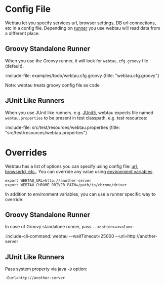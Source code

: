 # Config File

Webtau let you specify services url, browser settings, DB url connections, etc in a config file.
Depending on [runner](getting-started/installation) you use webtau will read data from a different place.

## Groovy Standalone Runner

When you use the Groovy runner, it will look for `webtau.cfg.groovy` file (default). 

:include-file: examples/todo/webtau.cfg.groovy {title: "webtau.cfg.groovy"}

Note: webtau treats groovy config file as code

## JUnit Like Runners

When you use JUnit like runners, e.g. [JUnit5](getting-started/installation#junit5), webtau expects file named
`webtau.properties` to be present in test classpath, e.g. test resources:

:include-file: src/test/resources/webtau.properties {title: "src/test/resources/webtau.properties"}

# Overrides

Webtau has a list of options you can specify using config file: [url, browserId, etc.](configuration/options).
You can override any value using [environment variables](configuration/options#environment-variable-options):

```
export WEBTAU_URL=http://another-server
export WEBTAU_CHROME_DRIVER_PATH=/path/to/chrome/driver
``` 

In addition to environment variables, you can use a runner specific way to override:
 
## Groovy Standalone Runner

In case of Groovy standalone runner, pass `--<option>=<value>`:

:include-cli-command: webtau --waitTimeout=25000 --url=http://another-server

## JUnit Like Runners

Pass system property via java `-D` option:
```
-Durl=http://another-server
```